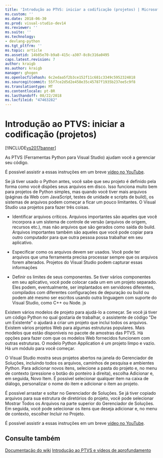 ```yaml
---
title: 'Introdução ao PTVS: iniciar a codificação (projetos) | Microsoft Docs'
ms.custom: ''
ms.date: 2018-06-30
ms.prod: visual-studio-dev14
ms.reviewer: ''
ms.suite: ''
ms.technology:
- devlang-python
ms.tgt_pltfrm: ''
ms.topic: article
ms.assetid: 14b85e70-b9a8-415c-a307-8c8c316a0495
caps.latest.revision: 7
author: kraigb
ms.author: kraigb
manager: ghogen
ms.openlocfilehash: 6c2edaa5f2b3ce152f11c681c3349c5952324818
ms.sourcegitcommit: 55f7ce2d5d2e458e35c45787f1935b237ee5c9f8
ms.translationtype: MT
ms.contentlocale: pt-BR
ms.lasthandoff: 08/22/2018
ms.locfileid: "47463282"
---
```

# <a name="getting-started-with-ptvs-start-coding-projects"></a>Introdução ao PTVS: iniciar a codificação (projetos)
[!INCLUDE[vs2017banner](../includes/vs2017banner.md)]

As PTVS (Ferramentas Python para Visual Studio) ajudam você a gerenciar seu código. 
 
 É possível assistir a essas instruções em um breve [vídeo no YouTube](https://www.youtube.com/watch?v=KHPoVpL7zHg&list=PLReL099Y5nRdLgGAdrb_YeTdEnd23s6Ff&index=2). 
 
 Se já tiver usado o Python antes, você sabe que seu projeto é definido pela forma como você dispões seus arquivos em disco. Isso funciona muito bem para projetos de Python simples, mas quando você tiver mais arquivos (páginas da Web com JavaScript, testes de unidade e scripts de build), os sistemas de arquivos podem começar a ficar um pouco limitantes. O Visual Studio usa projetos para fazer três coisas. 
 
- Identificar arquivos críticos. Arquivos importantes são aqueles que você incorpora a um sistema de controle de versão (arquivos de origem, recursos etc.), mas não arquivos que são gerados como saída do build. Arquivos importantes também são aqueles que você pode copiar para outro computador para que outra pessoa possa trabalhar em seu aplicativo. 
 
- Especificar como os arquivos devem ser usados. Você pode ter arquivos que uma ferramenta precisa processar sempre que os arquivos forem alterados. Projetos do Visual Studio podem capturar essas informações 
 
- Definir os limites de seus componentes. Se tiver vários componentes em seu aplicativo, você pode colocar cada um em um projeto separado. Eles podem, eventualmente, ser implantados em servidores diferentes, compilados com diferentes configurações de depuração ou build ou podem até mesmo ser escritos usando outra linguagem com suporte do Visual Studio, como C++ ou Node. js 
 
 Existem vários modelos de projeto para ajudá-lo a começar. Se você já tiver um código Python no qual gostaria de trabalhar, o assistente de código "De um Existente" o ajudará a criar um projeto que inclui todos os arquivos. Existem vários projetos Web para algumas estruturas populares. Mais modelos que estão disponíveis no pacote de amostras das PTVS. Há opções para fazer com que os modelos Web fornecidos funcionem com outras estruturas. O modelo Python Application é um projeto limpo e vazio. Há um módulo para você começar. 
 
 O Visual Studio mostra seus projetos abertos na janela do Gerenciador de Soluções, incluindo todos os arquivos, caminhos de pesquisa e ambientes Python. Para adicionar novos itens, selecione a pasta do projeto e, no menu de contexto (pressione o botão do ponteiro à direita), escolha Adicionar e, em seguida, Novo Item. É possível selecionar qualquer item na caixa de diálogo, personalizar o nome do item e adicionar o item ao projeto. 
 
 É possível arrastar e soltar no Gerenciador de Soluções. Se já tiver copiado arquivos para sua estrutura de diretórios do projeto, você pode selecionar Mostrar Todos os Arquivos na parte superior do Gerenciador de Soluções. Em seguida, você pode selecionar os itens que deseja adicionar e, no menu de contexto, escolher Incluir no Projeto. 
 
 É possível assistir a essas instruções em um breve [vídeo no YouTube](https://www.youtube.com/watch?v=KHPoVpL7zHg&list=PLReL099Y5nRdLgGAdrb_YeTdEnd23s6Ff&index=2). 
 
## <a name="see-also"></a>Consulte também 
 [Documentação do wiki](https://github.com/Microsoft/PTVS/wiki/Projects) [Introdução ao PTVS e vídeos de aprofundamento](https://www.youtube.com/playlist?list=PLReL099Y5nRdLgGAdrb_YeTdEnd23s6Ff)

